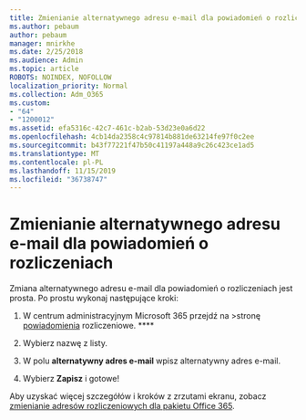 ```yaml
---
title: Zmienianie alternatywnego adresu e-mail dla powiadomień o rozliczeniach
ms.author: pebaum
author: pebaum
manager: mnirkhe
ms.date: 2/25/2018
ms.audience: Admin
ms.topic: article
ROBOTS: NOINDEX, NOFOLLOW
localization_priority: Normal
ms.collection: Adm_O365
ms.custom:
- "64"
- "1200012"
ms.assetid: efa5316c-42c7-461c-b2ab-53d23e0a6d22
ms.openlocfilehash: 4cb14da2358c4c97814b881de63214fe97f0c2ee
ms.sourcegitcommit: b43f77221f47b50c41197a448a9c26c423ce1ad5
ms.translationtype: MT
ms.contentlocale: pl-PL
ms.lasthandoff: 11/15/2019
ms.locfileid: "36738747"
---
```

# <a name="change-the-alternate-email-address-for-billing-notification"></a>Zmienianie alternatywnego adresu e-mail dla powiadomień o rozliczeniach

Zmiana alternatywnego adresu e-mail dla powiadomień o rozliczeniach jest prosta. Po prostu wykonaj następujące kroki:
  
1. W centrum administracyjnym Microsoft 365 przejdź na \>stronę [powiadomienia](https://go.microsoft.com/fwlink/p/?linkid=853212) rozliczeniowe. ****  

2. Wybierz nazwę z listy.

3. W polu **alternatywny adres e-mail** wpisz alternatywny adres e-mail.

4. Wybierz **Zapisz** i gotowe!

Aby uzyskać więcej szczegółów i kroków z zrzutami ekranu, zobacz [zmienianie adresów rozliczeniowych dla pakietu Office 365](https://docs.microsoft.com/office365/admin/subscriptions-and-billing/change-your-billing-addresses).
  